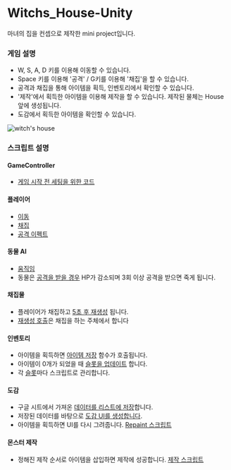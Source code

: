# Witchs_House-Unity

마녀의 집을 컨셉으로 제작한 mini project입니다.

### 게임 설명
- W, S, A, D 키를 이용해 이동할 수 있습니다.
- Space 키를 이용해 '공격' / G키를 이용해 '채집'을 할 수 있습니다.
- 공격과 채집을 통해 아이템을 획득, 인벤토리에서 확인할 수 있습니다.
- '제작'에서 획득한 아이템을 이용해 제작을 할 수 있습니다. 제작된 물체는 House 앞에 생성됩니다.
- 도감에서 획득한 아이템을 확인할 수 있습니다.

![witch's house](https://github.com/yerim1004/Witchs_House-Unity/assets/57720521/4a010da4-cd80-4a4a-89ae-715219a45f8e)





### 스크립트 설명

#### GameController
- [게임 시작 전 세팅을 위한 코드](https://github.com/yerim1004/Witchs_House-Unity/blob/c3e63068e87b48c2983ed4c46f8ff0807fba8599/Final_project/1971440-KYR/Assets/Script/PlayerScript/GameController.cs)

#### 플레이어
- [이동](https://github.com/yerim1004/Witchs_House-Unity/blob/534fe8b923b5effec972befc7a2320a159de9403/Final_project/1971440-KYR/Assets/Script/PlayerMove.cs#L39)
- [채집](https://github.com/yerim1004/Witchs_House-Unity/blob/534fe8b923b5effec972befc7a2320a159de9403/Final_project/1971440-KYR/Assets/Script/PlayerMove.cs#L58)
- [공격 이펙트](https://github.com/yerim1004/Witchs_House-Unity/blob/534fe8b923b5effec972befc7a2320a159de9403/Final_project/1971440-KYR/Assets/Script/Shooting.cs)

#### 동물 AI
- [움직임](https://github.com/yerim1004/Witchs_House-Unity/blob/c3e63068e87b48c2983ed4c46f8ff0807fba8599/Final_project/1971440-KYR/Assets/Script/EnemyScript/EnemyController.cs#L76)
- 동물은 [공격을 받을 경우](https://github.com/yerim1004/Witchs_House-Unity/blob/c3e63068e87b48c2983ed4c46f8ff0807fba8599/Final_project/1971440-KYR/Assets/Script/EnemyScript/EnemyController.cs#L34) HP가 감소되며 3회 이상 공격을 받으면 죽게 됩니다.

#### 채집물
- 플레이어가 채집하고 [5초 후 재생성](https://github.com/yerim1004/Witchs_House-Unity/blob/c3e63068e87b48c2983ed4c46f8ff0807fba8599/Final_project/1971440-KYR/Assets/Script/CollectScript/CollectCreate.cs#L26) 됩니다.
- [재생성 호출](https://github.com/yerim1004/Witchs_House-Unity/blob/0d1436306b0127d2866a06a19167687bd7d12772/Final_project/1971440-KYR/Assets/Script/PlayerScript/PlayerMove.cs#L66)은 채집을 하는 주체에서 합니다

#### 인벤토리
- 아이템을 획득하면 [아이템 저장](https://github.com/yerim1004/Witchs_House-Unity/blob/0d1436306b0127d2866a06a19167687bd7d12772/Final_project/1971440-KYR/Assets/Script/ItemSave.cs#L49) 함수가 호출됩니다.
- 아이템이 0개가 되었을 때 [슬롯을 업데이트](https://github.com/yerim1004/Witchs_House-Unity/blob/0d1436306b0127d2866a06a19167687bd7d12772/Final_project/1971440-KYR/Assets/Script/ItemSave.cs#L77) 합니다.
- 각 [슬롯](https://github.com/yerim1004/Witchs_House-Unity/blob/0d1436306b0127d2866a06a19167687bd7d12772/Final_project/1971440-KYR/Assets/Script/Slot.cs)마다 스크립트로 관리합니다.

#### 도감
- 구글 시트에서 가져온 [데이터를 리스트에 저장](https://github.com/yerim1004/Witchs_House-Unity/blob/0d1436306b0127d2866a06a19167687bd7d12772/Final_project/1971440-KYR/Assets/Script/Dictionary.cs#L70)합니다.
- 저장된 데이터를 바탕으로 [도감 UI를 생성합니다](https://github.com/yerim1004/Witchs_House-Unity/blob/0d1436306b0127d2866a06a19167687bd7d12772/Final_project/1971440-KYR/Assets/Script/DictionaryItem.cs#L28).
- 아이템을 획득하면 UI를 다시 그려줍니다. [Repaint 스크립트](https://github.com/yerim1004/Witchs_House-Unity/blob/0d1436306b0127d2866a06a19167687bd7d12772/Final_project/1971440-KYR/Assets/Script/DictionaryItem.cs#L109)

#### 몬스터 제작
- 정해진 제작 순서로 아이템을 삽입하면 제작에 성공합니다. [제작 스크립트](https://github.com/yerim1004/Witchs_House-Unity/blob/0d1436306b0127d2866a06a19167687bd7d12772/Final_project/1971440-KYR/Assets/Script/MonsterMake.cs#L81)

